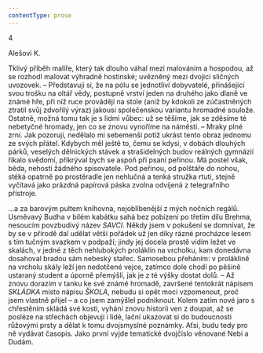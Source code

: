 ```yaml
---
contentType: prose
---
```


4

Alešovi K.

Tklivý příběh malíře, který tak dlouho váhal mezi malováním a hospodou, až se rozhodl malovat výhradně hostinské; uvěz­něný mezi dvojici sličných uvozovek. – Představuji si, že na pólu se jednotliví dobyvatelé, přinášející svou trošku na oltář vědy, postupně vrství jeden na druhého jako dlaně ve známé hře, při níž ruce provádějí na stole (aniž by kdokoli ze zúčastněných ztratil svůj zdvořilý výraz) jakousi společenskou variantu hro­madné soulože. Ostatně, možná tomu tak je s lidmi vůbec: už se těšíme, jak se zděsíme té nebetyčné hromady, jen co se znovu vynoříme na náměstí. – Mraky plné zrní. Jak pozoruji, nedělalo mi sebemenší potíž ukrást tento obraz jednomu ze svých přátel. Kdybych měl ještě to, čemu se kdysi, v dobách dlouhých párků, veselých dělnických stávek a strašidelných budov reálných gym­názií říkalo svědomí, přikrýval bych se aspoň při psaní peřinou. Má postel však, běda, nehostí žádného spisovatele. Pod peřinou, od polštáře do nohou, stéká opatrně po prostěradle jen nehlučná a tenká stružka rtuti, stejně vyčítavá jako prázdná papírová páska zvolna odvíjená z telegrafního přístroje.

…a za barovým pultem knihovna, nejoblíbenější z mých nočních regálů. Usměvavý Budha v bílém kabátku sahá bez pobízení po třetím dílu Brehma, nesoucím povzbudivý název _SAVCI_. Někdy jsem v pokušení se domnívat, že by se v přírodě dal udělat větší pořádek už jen díky rázné procházce lesem s tím tučným svazkem v podpaží; jindy jej docela prostě vidím ležet ve skalách, v jedné z těch nehlubokých proláklin na vrcholku, kam donedávna dosahoval bradou sám nebeský stařec. Samosebou přeháním: v proláklině na vrcholu skály leží jen nedotčené vejce, zatímco dole chodí po pěšině ustaraný student a úporně pře­mýšlí, jak je z té výšky dostat dolů. – Až znovu dorazím v tanku ke své známé hromadě, završené tentokrát nápisem _SKLÁDKA_ místo nápisu _ŠKOLA_, nebudu si opět moci vzpomenout, proč jsem vlastně přijel – a co jsem zamýšlel podniknout. Kolem zatím nové jaro s chřestěním skládá své kosti, vyhání znovu historii ven z doupat, až se posléze na střechách objevují i lidé, lační ukazovat si do budoucnosti růžovými prsty a dělat k tomu dvojsmyslné poznámky. Aťsi, budu tedy pro ně vydávat časopis. Jako první vyjde tematické dvojčíslo věnované Nebi a Dudám.
